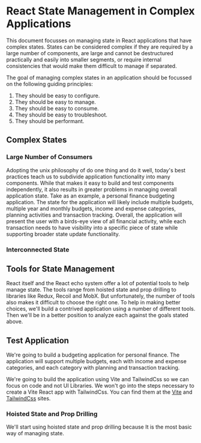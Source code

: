# React State Management in Complex Applications

This document focusses on managing state in React applications that have complex states. States can be considered complex if they are required by a large number of components, are large and cannot be destructured practically and easily into smaller segments, or require internal consistencies that would make them difficult to manage if separated.  

The goal of managing complex states in an application should be focussed on the following guiding principles:

1. They should be easy to configure.
2. They should be easy to manage.
3. They should be easy to consume.
3. They should be easy to troubleshoot.
4. They should be performant. 

## Complex States

### Large Number of Consumers

Adopting the unix philosophy of do one thing and do it well, today's best practices teach us to subdivide application functionality into many components. While that makes it easy to build and test components independently, it also results in greater problems in managing overall application state. Take as an example, a personal finance budgeting application. The state for the application will likely include multiple budgets, multiple year and monthly budgets, income and expense categories, planning activities and transaction tracking. Overall, the application will present the user with a birds-eye view of all financial activity, while each transaction needs to have visibility into a specific piece of state while supporting broader state update functionality. 

### Interconnected State

### 

## Tools for State Management

React itself and the React echo system offer a lot of potential tools to help manage state. The tools range from hoisted state and prop drilling to libraries like Redux, Recoil and MobX. But unfortunately, the number of tools also makes it difficult to choose the right one. To help in making better choices, we'll build a contrived application using a number of different tools. Then we'll be in a better position to analyze each against the goals stated above. 

## Test Application

We're going to build a budgeting application for personal finance. The application will support multiple budgets, each with income and expense categories, and each category with planning and transaction tracking. 

We're going to build the application using Vite and TailwindCss so we can focus on code and not UI Libraries. We won't go into the steps necessary to create a Vite React app with TailwindCss. You can find them at the [Vite](https://vitejs.dev/guide/#overview) and [TailwindCss](https://tailwindcss.com/docs/installation) sites. 

### Hoisted State and Prop Drilling

We'll start using hoisted state and prop drilling because It is the most basic way of managing state. 